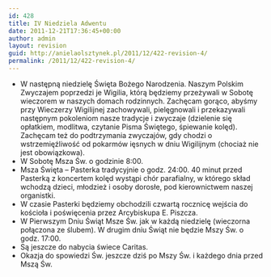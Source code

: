 ```yaml
---
id: 428
title: IV Niedziela Adwentu
date: 2011-12-21T17:36:45+00:00
author: admin
layout: revision
guid: http://anielaolsztynek.pl/2011/12/422-revision-4/
permalink: /2011/12/422-revision-4/
---
```

  * W następną niedzielę Święta Bożego Narodzenia. Naszym Polskim Zwyczajem poprzedzi je Wigilia, którą będziemy przeżywali w Sobotę wieczorem w naszych domach rodzinnych. Zachęcam gorąco, abyśmy przy Wieczerzy Wigilijnej zachowywali, pielęgnowali i przekazywali następnym pokoleniom nasze tradycje i zwyczaje (dzielenie się opłatkiem, modlitwa, czytanie Pisma Świętego, śpiewanie kolęd). Zachęcam też do podtrzymania zwyczajów, gdy chodzi o wstrzemięźliwość od pokarmów ięsnych w dniu Wigilijnym (chociaż nie jest obowiązkowa).
  * W Sobotę Msza Św. o godzinie 8:00.
  * Msza Święta &#8211; Pasterka tradycyjnie o godz. 24:00. 40 minut przed Pasterką z koncertem kolęd wystąpi chór parafialny, w którego skład wchodzą dzieci, młodzież i osoby dorosłe, pod kierownictwem naszej organistki.
  * W czasie Pasterki będziemy obchodzili czwartą rocznicę wejścia do kościoła i poświęcenia przez Arcybiskupa E. Piszcza.
  * W Pierwszym Dniu Świąt Msze Św. jak w każdą niedzielę (wieczorna połączona ze ślubem). W drugim dniu Świąt nie będzie Mszy Św. o godz. 17:00.
  * Są jeszcze do nabycia świece Caritas.
  * Okazja do spowiedzi Św. jeszcze dziś po Mszy Św. i każdego dnia przed Mszą Św.